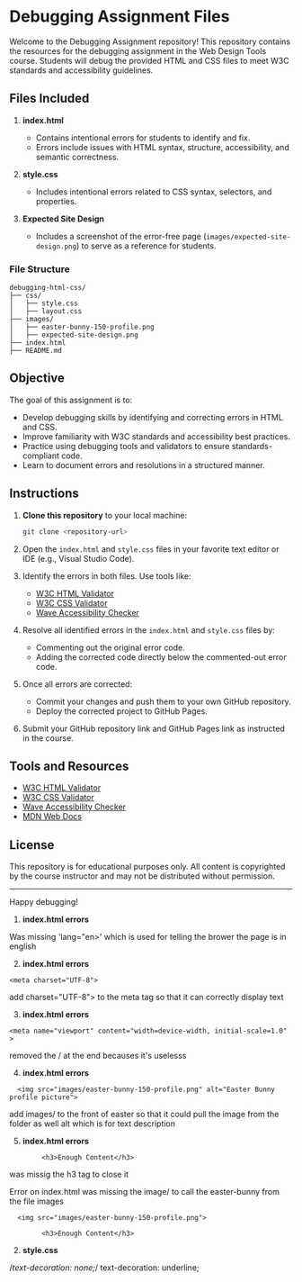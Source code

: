 # Debugging Assignment Files

Welcome to the Debugging Assignment repository! This repository contains the resources for the debugging assignment in the Web Design Tools course. Students will debug the provided HTML and CSS files to meet W3C standards and accessibility guidelines.

## Files Included

1. **index.html**
   - Contains intentional errors for students to identify and fix.
   - Errors include issues with HTML syntax, structure, accessibility, and semantic correctness.

2. **style.css**
   - Includes intentional errors related to CSS syntax, selectors, and properties.

3. **Expected Site Design**
   - Includes a screenshot of the error-free page (`images/expected-site-design.png`) to serve as a reference for students.

### File Structure
```
debugging-html-css/
├── css/
│   ├── style.css
│   ├── layout.css
├── images/
│   ├── easter-bunny-150-profile.png
│   ├── expected-site-design.png
├── index.html
├── README.md
```

## Objective

The goal of this assignment is to:
- Develop debugging skills by identifying and correcting errors in HTML and CSS.
- Improve familiarity with W3C standards and accessibility best practices.
- Practice using debugging tools and validators to ensure standards-compliant code.
- Learn to document errors and resolutions in a structured manner.

## Instructions

1. **Clone this repository** to your local machine:
   ```bash
   git clone <repository-url>
   ```

2. Open the `index.html` and `style.css` files in your favorite text editor or IDE (e.g., Visual Studio Code).

3. Identify the errors in both files. Use tools like:
   - [W3C HTML Validator](https://validator.w3.org/)
   - [W3C CSS Validator](https://jigsaw.w3.org/css-validator/)
   - [Wave Accessibility Checker](https://wave.webaim.org/)

4. Resolve all identified errors in the `index.html` and `style.css` files by:
   - Commenting out the original error code.
   - Adding the corrected code directly below the commented-out error code.

5. Once all errors are corrected:
   - Commit your changes and push them to your own GitHub repository.
   - Deploy the corrected project to GitHub Pages.

6. Submit your GitHub repository link and GitHub Pages link as instructed in the course.

## Tools and Resources

- [W3C HTML Validator](https://validator.w3.org/)
- [W3C CSS Validator](https://jigsaw.w3.org/css-validator/)
- [Wave Accessibility Checker](https://wave.webaim.org/)
- [MDN Web Docs](https://developer.mozilla.org/)

## License

This repository is for educational purposes only. All content is copyrighted by the course instructor and may not be distributed without permission.

---

Happy debugging!

1. **index.html errors**

<!-- <html> added lang-->
<html lang="en">

Was missing 'lang="en>' which is used for telling the brower the page is in english

2. **index.html errors**

<!--<meta>-->
    <meta charset="UTF-8">

add charset="UTF-8"> to the meta tag so that it can correctly display text

3. **index.html errors**

<!--<meta name="viewport" content="width=device-width, initial-scale=1.0" />. removed/-->
    <meta name="viewport" content="width=device-width, initial-scale=1.0" >

removed the / at the end becauses it's uselesss

4. **index.html errors**

<!-- <img src="easter-bunny-150-profile.png"> -->
      <img src="images/easter-bunny-150-profile.png" alt="Easter Bunny profile picture">

add images/ to the front of easter so that it could pull the image from the folder as well alt which is for text description 

5. **index.html errors**
<!-- <h3>Enough Content -->
            <h3>Enough Content</h3>

was missig the h3 tag to close it

















Error on index.html was missing the image/ to call the easter-bunny from the file images
<!-- <img src="easter-bunny-150-profile.png"> -->
      <img src="images/easter-bunny-150-profile.png"> 

<!-- <h3>Enough Content -->
            <h3>Enough Content</h3>   


2. **style.css**

/*text-decoration: none;*/ 
	text-decoration: underline;               